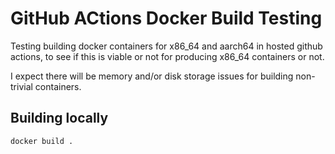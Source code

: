 # GitHub ACtions Docker Build Testing

Testing building docker containers for x86_64 and aarch64 in hosted github actions, to see if this is viable or not for producing x86_64 containers or not.

I expect there will be memory and/or disk storage issues for building non-trivial containers.

## Building locally

```bash
docker build .
```
